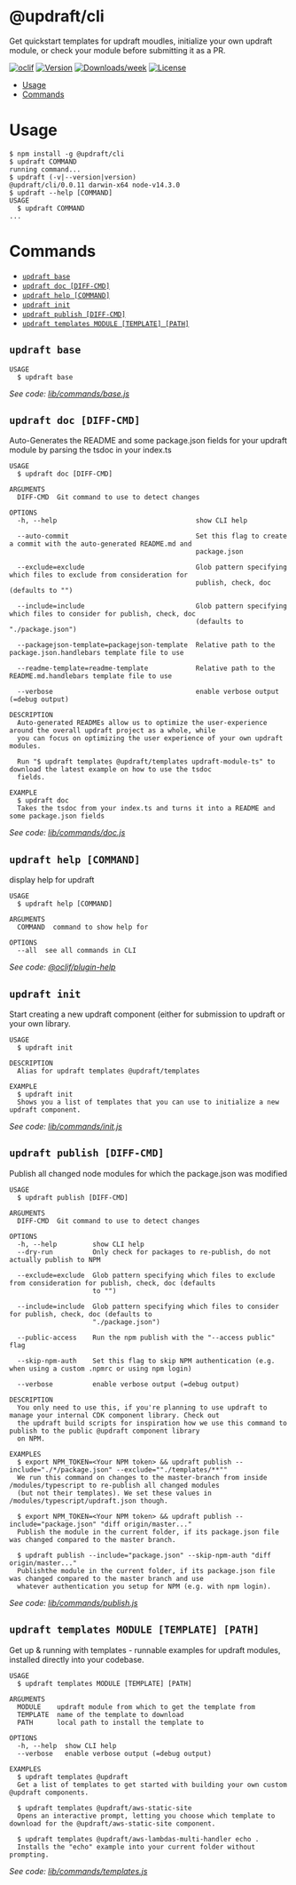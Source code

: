 @updraft/cli
============

Get quickstart templates for updraft moudles, initialize your own updraft module, or check your module before submitting it as a PR.

[![oclif](https://img.shields.io/badge/cli-oclif-brightgreen.svg)](https://oclif.io)
[![Version](https://img.shields.io/npm/v/@updraft/cli.svg)](https://npmjs.org/package/@updraft/cli)
[![Downloads/week](https://img.shields.io/npm/dw/@updraft/cli.svg)](https://npmjs.org/package/@updraft/cli)
[![License](https://img.shields.io/npm/l/@updraft/cli.svg)](https://github.com/aGuyNamedJonas/updraft/blob/master/package.json)

<!-- toc -->
* [Usage](#usage)
* [Commands](#commands)
<!-- tocstop -->
# Usage
<!-- usage -->
```sh-session
$ npm install -g @updraft/cli
$ updraft COMMAND
running command...
$ updraft (-v|--version|version)
@updraft/cli/0.0.11 darwin-x64 node-v14.3.0
$ updraft --help [COMMAND]
USAGE
  $ updraft COMMAND
...
```
<!-- usagestop -->
# Commands
<!-- commands -->
* [`updraft base`](#updraft-base)
* [`updraft doc [DIFF-CMD]`](#updraft-doc-diff-cmd)
* [`updraft help [COMMAND]`](#updraft-help-command)
* [`updraft init`](#updraft-init)
* [`updraft publish [DIFF-CMD]`](#updraft-publish-diff-cmd)
* [`updraft templates MODULE [TEMPLATE] [PATH]`](#updraft-templates-module-template-path)

## `updraft base`

```
USAGE
  $ updraft base
```

_See code: [lib/commands/base.js](https://github.com/aGuyNamedJonas/updraft/blob/v0.0.11/lib/commands/base.js)_

## `updraft doc [DIFF-CMD]`

Auto-Generates the README and some package.json fields for your updraft module by parsing the tsdoc in your index.ts

```
USAGE
  $ updraft doc [DIFF-CMD]

ARGUMENTS
  DIFF-CMD  Git command to use to detect changes

OPTIONS
  -h, --help                                   show CLI help

  --auto-commit                                Set this flag to create a commit with the auto-generated README.md and
                                               package.json

  --exclude=exclude                            Glob pattern specifying which files to exclude from consideration for
                                               publish, check, doc (defaults to "")

  --include=include                            Glob pattern specifying which files to consider for publish, check, doc
                                               (defaults to "./package.json")

  --packagejson-template=packagejson-template  Relative path to the package.json.handlebars template file to use

  --readme-template=readme-template            Relative path to the README.md.handlebars template file to use

  --verbose                                    enable verbose output (=debug output)

DESCRIPTION
  Auto-generated READMEs allow us to optimize the user-experience around the overall updraft project as a whole, while 
  you can focus on optimizing the user experience of your own updraft modules.

  Run "$ updraft templates @updraft/templates updraft-module-ts" to download the latest example on how to use the tsdoc 
  fields.

EXAMPLE
  $ updraft doc
  Takes the tsdoc from your index.ts and turns it into a README and some package.json fields
```

_See code: [lib/commands/doc.js](https://github.com/aGuyNamedJonas/updraft/blob/v0.0.11/lib/commands/doc.js)_

## `updraft help [COMMAND]`

display help for updraft

```
USAGE
  $ updraft help [COMMAND]

ARGUMENTS
  COMMAND  command to show help for

OPTIONS
  --all  see all commands in CLI
```

_See code: [@oclif/plugin-help](https://github.com/oclif/plugin-help/blob/v3.1.0/src/commands/help.ts)_

## `updraft init`

Start creating a new updraft component (either for submission to updraft or your own library.

```
USAGE
  $ updraft init

DESCRIPTION
  Alias for updraft templates @updraft/templates

EXAMPLE
  $ updraft init
  Shows you a list of templates that you can use to initialize a new updraft component.
```

_See code: [lib/commands/init.js](https://github.com/aGuyNamedJonas/updraft/blob/v0.0.11/lib/commands/init.js)_

## `updraft publish [DIFF-CMD]`

Publish all changed node modules for which the package.json was modified

```
USAGE
  $ updraft publish [DIFF-CMD]

ARGUMENTS
  DIFF-CMD  Git command to use to detect changes

OPTIONS
  -h, --help         show CLI help
  --dry-run          Only check for packages to re-publish, do not actually publish to NPM

  --exclude=exclude  Glob pattern specifying which files to exclude from consideration for publish, check, doc (defaults
                     to "")

  --include=include  Glob pattern specifying which files to consider for publish, check, doc (defaults to
                     "./package.json")

  --public-access    Run the npm publish with the "--access public" flag

  --skip-npm-auth    Set this flag to skip NPM authentication (e.g. when using a custom .npmrc or using npm login)

  --verbose          enable verbose output (=debug output)

DESCRIPTION
  You only need to use this, if you're planning to use updraft to manage your internal CDK component library. Check out 
  the updraft build scripts for inspiration how we use this command to publish to the public @updraft component library 
  on NPM.

EXAMPLES
  $ export NPM_TOKEN=<Your NPM token> && updraft publish --include="./*/package.json" --exclude=""./templates/**""
  We run this command on changes to the master-branch from inside /modules/typescript to re-publish all changed modules 
  (but not their templates). We set these values in /modules/typescript/updraft.json though.

  $ export NPM_TOKEN=<Your NPM token> && updraft publish --include="package.json" "diff origin/master..."
  Publish the module in the current folder, if its package.json file was changed compared to the master branch.

  $ updraft publish --include="package.json" --skip-npm-auth "diff origin/master..."
  Publishthe module in the current folder, if its package.json file was changed compared to the master branch and use 
  whatever authentication you setup for NPM (e.g. with npm login).
```

_See code: [lib/commands/publish.js](https://github.com/aGuyNamedJonas/updraft/blob/v0.0.11/lib/commands/publish.js)_

## `updraft templates MODULE [TEMPLATE] [PATH]`

Get up & running with templates - runnable examples for updraft modules, installed directly into your codebase.

```
USAGE
  $ updraft templates MODULE [TEMPLATE] [PATH]

ARGUMENTS
  MODULE    updraft module from which to get the template from
  TEMPLATE  name of the template to download
  PATH      local path to install the template to

OPTIONS
  -h, --help  show CLI help
  --verbose   enable verbose output (=debug output)

EXAMPLES
  $ updraft templates @updraft
  Get a list of templates to get started with building your own custom @updraft components.

  $ updraft templates @updraft/aws-static-site
  Opens an interactive prompt, letting you choose which template to download for the @updraft/aws-static-site component.

  $ updraft templates @updraft/aws-lambdas-multi-handler echo .
  Installs the "echo" example into your current folder without prompting.
```

_See code: [lib/commands/templates.js](https://github.com/aGuyNamedJonas/updraft/blob/v0.0.11/lib/commands/templates.js)_
<!-- commandsstop -->
